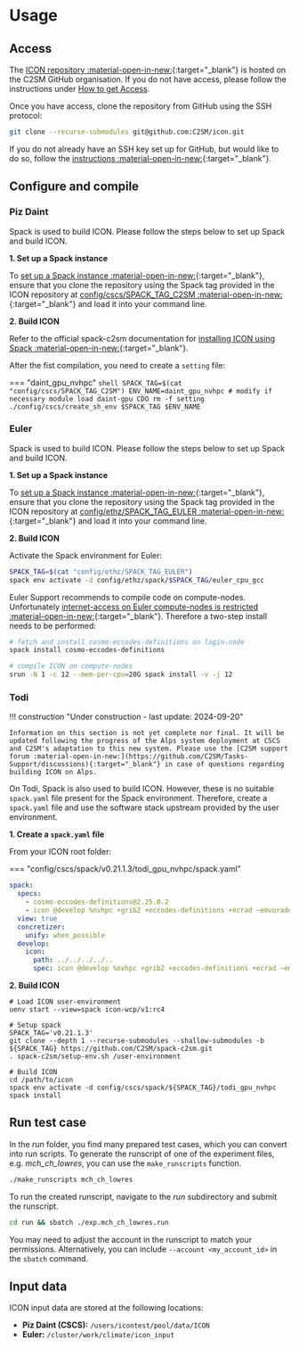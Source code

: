 # Usage

## Access

The [ICON repository :material-open-in-new:](https://github.com/C2SM/icon){:target="_blank"} is hosted on the C2SM GitHub organisation. If you do not have access, please follow the instructions under [How to get Access](../../about/index.md#how-to-get-access).

Once you have access, clone the repository from GitHub using the SSH protocol:

  ```bash
  git clone --recurse-submodules git@github.com:C2SM/icon.git
  ```
  If you do not already have an SSH key set up for GitHub, but would like to do so, follow the [instructions :material-open-in-new:](https://docs.github.com/en/authentication/connecting-to-github-with-ssh/generating-a-new-ssh-key-and-adding-it-to-the-ssh-agent){:target="_blank"}.
    
## Configure and compile

### Piz Daint
Spack is used to build ICON. Please follow the steps below to set up Spack and build ICON.

**1. Set up a Spack instance**

To [set up a Spack instance :material-open-in-new:](https://c2sm.github.io/spack-c2sm/latest/QuickStart.html#at-cscs-daint-tsa-balfrin){:target="_blank"}, ensure that you clone the repository using the Spack tag provided in the ICON repository at [config/cscs/SPACK_TAG_C2SM :material-open-in-new:](https://github.com/C2SM/icon/blob/main/config/cscs/SPACK_TAG_C2SM){:target="_blank"} and load it into your command line.

**2. Build ICON**

Refer to the official spack-c2sm documentation for [installing ICON using Spack :material-open-in-new:](https://c2sm.github.io/spack-c2sm/latest/QuickStart.html#icon){:target="_blank"}.

After the fist compilation, you need to create a `setting` file:

=== "daint_gpu_nvhpc"
    ```shell
    SPACK_TAG=$(cat "config/cscs/SPACK_TAG_C2SM")
    ENV_NAME=daint_gpu_nvhpc # modify if necessary
    module load daint-gpu CDO
    rm -f setting
    ./config/cscs/create_sh_env $SPACK_TAG $ENV_NAME
    ```

### Euler
Spack is used to build ICON. Please follow the steps below to set up Spack and build ICON.

**1. Set up a Spack instance**

To [set up a Spack instance :material-open-in-new:](https://c2sm.github.io/spack-c2sm/latest/QuickStart.html#at-cscs-daint-tsa-balfrin){:target="_blank"}, ensure that you clone the repository using the Spack tag provided in the ICON repository at [config/ethz/SPACK_TAG_EULER :material-open-in-new:](https://github.com/C2SM/icon/blob/main/config/ethz/SPACK_TAG_EULER){:target="_blank"} and load it into your command line.


**2. Build ICON**

Activate the Spack environment for Euler:
```bash
SPACK_TAG=$(cat "config/ethz/SPACK_TAG_EULER")
spack env activate -d config/ethz/spack/$SPACK_TAG/euler_cpu_gcc
```

Euler Support recommends to compile code on compute-nodes. Unfortunately [internet-access on Euler compute-nodes is restricted :material-open-in-new:](https://scicomp.ethz.ch/wiki/Accessing_the_clusters#Internet_Security){:target="_blank"}.
Therefore a two-step install needs to be performed:

```bash
# fetch and install cosmo-eccodes-definitions on login-node
spack install cosmo-eccodes-definitions

# compile ICON on compute-nodes
srun -N 1 -c 12 --mem-per-cpu=20G spack install -v -j 12
```


### Todi

!!! construction "Under construction - last update: 2024-09-20"

    Information on this section is not yet complete nor final. It will be updated following the progress of the Alps system deployment at CSCS and C2SM's adaptation to this new system. Please use the [C2SM support forum :material-open-in-new:](https://github.com/C2SM/Tasks-Support/discussions){:target="_blank"} in case of questions regarding building ICON on Alps.

On Todi, Spack is also used to build ICON. However, these is no suitable `spack.yaml` file present for the Spack environment. Therefore, create a `spack.yaml` file and use the software stack upstream provided by the user environment.

**1. Create a `spack.yaml` file**

From your ICON root folder:

=== "config/cscs/spack/v0.21.1.3/todi_gpu_nvhpc/spack.yaml"

  ```yaml
  spack:
    specs:
      - cosmo-eccodes-definitions@2.25.0.2
      - icon @develop %nvhpc +grib2 +eccodes-definitions +ecrad ~emvorado +art +dace +acm-license gpu=openacc+cuda +mpi-gpu +realloc-buf ~aes ~jsbach ~ocean ~coupling ~rte-rrtmgp ~loop-exchange ~async-io-rma +pgi-inlib +cuda-graphs
    view: true
    concretizer:
      unify: when_possible
    develop:
      icon:
        path: ../../../../..
        spec: icon @develop %nvhpc +grib2 +eccodes-definitions +ecrad ~emvorado +art +dace +acm-license gpu=openacc+cuda +mpi-gpu +realloc-buf ~aes ~jsbach ~ocean ~coupling ~rte-rrtmgp ~loop-exchange ~async-io-rma +pgi-inlib +cuda-graphs
  ```

**2. Build ICON**

```console
# Load ICON user-environment 
uenv start --view=spack icon-wcp/v1:rc4

# Setup spack
SPACK_TAG='v0.21.1.3'
git clone --depth 1 --recurse-submodules --shallow-submodules -b ${SPACK_TAG} https://github.com/C2SM/spack-c2sm.git
. spack-c2sm/setup-env.sh /user-environment

# Build ICON
cd /path/to/icon
spack env activate -d config/cscs/spack/${SPACK_TAG}/todi_gpu_nvhpc
spack install
```





## Run test case
In the *run* folder, you find many prepared test cases, which you can convert into run scripts. To generate the runscript of one of the experiment files, e.g. *mch_ch_lowres*, you can use the `make_runscripts` function.

```bash
./make_runscripts mch_ch_lowres
```

To run the created runscript, navigate to the *run* subdirectory and submit the runscript.

```bash
cd run && sbatch ./exp.mch_ch_lowres.run
```
You may need to adjust the account in the runscript to match your permissions. Alternatively, you can include `--account <my_account_id>` in the `sbatch` command.

## Input data
ICON input data are stored at the following locations:

- **Piz Daint (CSCS):** `/users/icontest/pool/data/ICON`
- **Euler:** `/cluster/work/climate/icon_input`

